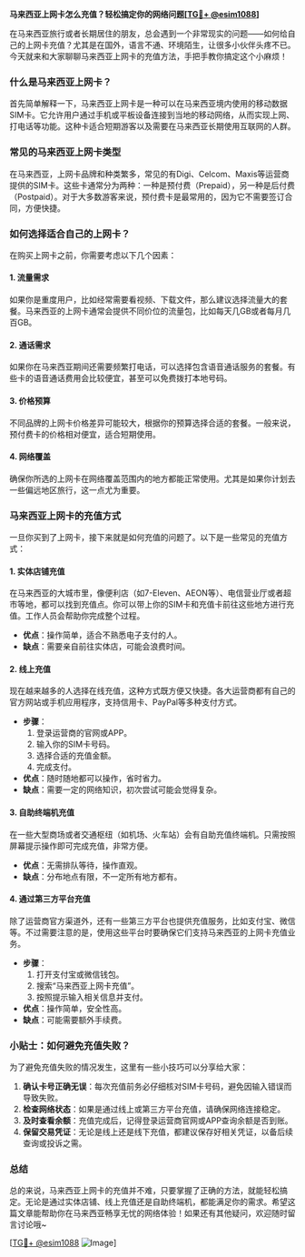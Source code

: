 **马来西亚上网卡怎么充值？轻松搞定你的网络问题[[TG💪+ @esim1088](https://t.me/s/esim1088)]**

在马来西亚旅行或者长期居住的朋友，总会遇到一个非常现实的问题——如何给自己的上网卡充值？尤其是在国外，语言不通、环境陌生，让很多小伙伴头疼不已。今天就来和大家聊聊马来西亚上网卡的充值方法，手把手教你搞定这个小麻烦！

### 什么是马来西亚上网卡？

首先简单解释一下，马来西亚上网卡是一种可以在马来西亚境内使用的移动数据SIM卡。它允许用户通过手机或平板设备连接到当地的移动网络，从而实现上网、打电话等功能。这种卡适合短期游客以及需要在马来西亚长期使用互联网的人群。

### 常见的马来西亚上网卡类型

在马来西亚，上网卡品牌和种类繁多，常见的有Digi、Celcom、Maxis等运营商提供的SIM卡。这些卡通常分为两种：一种是预付费（Prepaid），另一种是后付费（Postpaid）。对于大多数游客来说，预付费卡是最常用的，因为它不需要签订合同，方便快捷。

### 如何选择适合自己的上网卡？

在购买上网卡之前，你需要考虑以下几个因素：

#### 1. **流量需求**
   如果你是重度用户，比如经常需要看视频、下载文件，那么建议选择流量大的套餐。马来西亚的上网卡通常会提供不同价位的流量包，比如每天几GB或者每月几百GB。

#### 2. **通话需求**
   如果你在马来西亚期间还需要频繁打电话，可以选择包含语音通话服务的套餐。有些卡的语音通话费用会比较便宜，甚至可以免费拨打本地号码。

#### 3. **价格预算**
   不同品牌的上网卡价格差异可能较大，根据你的预算选择合适的套餐。一般来说，预付费卡的价格相对便宜，适合短期使用。

#### 4. **网络覆盖**
   确保你所选的上网卡在网络覆盖范围内的地方都能正常使用。尤其是如果你计划去一些偏远地区旅行，这一点尤为重要。

### 马来西亚上网卡的充值方式

一旦你买到了上网卡，接下来就是如何充值的问题了。以下是一些常见的充值方式：

#### 1. **实体店铺充值**
   在马来西亚的大城市里，像便利店（如7-Eleven、AEON等）、电信营业厅或者超市等地，都可以找到充值点。你可以带上你的SIM卡和充值卡前往这些地方进行充值。工作人员会帮助你完成整个过程。

   - **优点**：操作简单，适合不熟悉电子支付的人。
   - **缺点**：需要亲自前往实体店，可能会浪费时间。

#### 2. **线上充值**
   现在越来越多的人选择在线充值，这种方式既方便又快捷。各大运营商都有自己的官方网站或手机应用程序，支持信用卡、PayPal等多种支付方式。

   - **步骤**：
     1. 登录运营商的官网或APP。
     2. 输入你的SIM卡号码。
     3. 选择合适的充值金额。
     4. 完成支付。
   - **优点**：随时随地都可以操作，省时省力。
   - **缺点**：需要一定的网络知识，初次尝试可能会觉得复杂。

#### 3. **自助终端机充值**
   在一些大型商场或者交通枢纽（如机场、火车站）会有自助充值终端机。只需按照屏幕提示操作即可完成充值，非常方便。

   - **优点**：无需排队等待，操作直观。
   - **缺点**：分布地点有限，不一定所有地方都有。

#### 4. **通过第三方平台充值**
   除了运营商官方渠道外，还有一些第三方平台也提供充值服务，比如支付宝、微信等。不过需要注意的是，使用这些平台时要确保它们支持马来西亚的上网卡充值业务。

   - **步骤**：
     1. 打开支付宝或微信钱包。
     2. 搜索“马来西亚上网卡充值”。
     3. 按照提示输入相关信息并支付。
   - **优点**：操作简单，安全性高。
   - **缺点**：可能需要额外手续费。

### 小贴士：如何避免充值失败？

为了避免充值失败的情况发生，这里有一些小技巧可以分享给大家：

1. **确认卡号正确无误**：每次充值前务必仔细核对SIM卡号码，避免因输入错误而导致失败。
2. **检查网络状态**：如果是通过线上或第三方平台充值，请确保网络连接稳定。
3. **及时查看余额**：充值完成后，记得登录运营商官网或APP查询余额是否到账。
4. **保留交易凭证**：无论是线上还是线下充值，都建议保存好相关凭证，以备后续查询或投诉之需。

### 总结

总的来说，马来西亚上网卡的充值并不难，只要掌握了正确的方法，就能轻松搞定。无论是通过实体店铺、线上充值还是自助终端机，都能满足你的需求。希望这篇文章能帮助你在马来西亚畅享无忧的网络体验！如果还有其他疑问，欢迎随时留言讨论哦~

[[TG💪+ @esim1088](https://t.me/s/esim1088) ![Image](https://i.postimg.cc/4NQfJmqS/Snipaste-2025-05-13-00-14-12.png)]